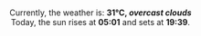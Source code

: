 <p  align="center"><br/>Currently, the weather is: <b> 31°C, <i>overcast clouds</i></b></br>Today, the sun rises at <b>05:01</b> and sets at <b>19:39</b>.</p>